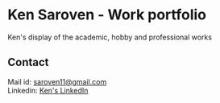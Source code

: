 # Ken Saroven - Work portfolio

Ken's display of the academic, hobby and professional works 

## Contact

Mail id: [saroven11@gmail.com](mailto:saroven11@gmail.com) <br>
Linkedin: [Ken's LinkedIn](https://www.linkedin.com/in/ken-saroven/)
